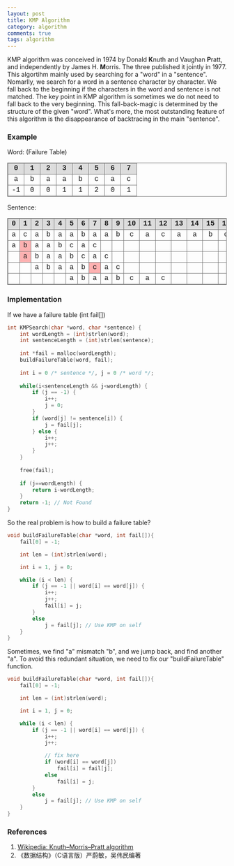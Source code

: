 ```yaml
---
layout: post
title: KMP Algorithm
category: algorithm
comments: true
tags: algorithm
---
```


KMP algorithm was conceived in 1974 by Donald **K**nuth and Vaughan **P**ratt, and independently by James H. **M**orris. The three published it jointly in 1977. This algortihm mainly used by searching for a "word" in a "sentence". Nomarlly, we search for a word in a sentence character by character. We fall back to the beginning if the characters in the word and sentence is not matched. The key point in KMP algorithm is sometimes we do not need to fall back to the very beginning. This fall-back-magic is determined by the structure of the given "word". What's more, the most outstanding feature of this algorithm is the disappearance of backtracing in the main "sentence".

<!--more-->

### Example

<style type="text/css">
	table, td {
		border: 1px solid #777;
		font-family: Courier, monospace;
	}
	td {
		width: 20px;
		text-align: center;
	}
	table {
		border-collapse: collapse;
	}
	.mismatch {
		background: rgba(255, 0, 0, .3);
	}
</style>

Word: (Failure Table) <br/>
<table>
<tr style="background:#ddd;font-weight:bold;">
<td>0</td>
<td>1</td>
<td>2</td>
<td>3</td>
<td>4</td>
<td>5</td>
<td>6</td>
<td>7</td>
</tr>

<tr>
<td>a</td>
<td>b</td>
<td>a</td>
<td>a</td>
<td>b</td>
<td>c</td>
<td>a</td>
<td>c</td>
</tr>
<tr>
<td>-1</td>
<td>0</td>
<td>0</td>
<td>1</td>
<td>1</td>
<td>2</td>
<td>0</td>
<td>1</td>
</tr>
</table>


Sentence:<br/>
<table>
<tr style="background:#ddd;font-weight:bold;">
<td>0</td>
<td>1</td>
<td>2</td>
<td>3</td>
<td>4</td>
<td>5</td>
<td>6</td>
<td>7</td>
<td>8</td>
<td>9</td>
<td>10</td>
<td>11</td>
<td>12</td>
<td>13</td>
<td>14</td>
<td>15</td>
<td>16</td>
</tr>




<tr>
<td>a</td>
<td>c</td>
<td>a</td>
<td>b</td>
<td>a</td>
<td>a</td>
<td>b</td>
<td>a</td>
<td>a</td>
<td>b</td>
<td>c</td>
<td>a</td>
<td>c</td>
<td>a</td>
<td>a</td>
<td>b</td>
<td>c</td>
</tr>
<tr>
<td>a</td>
<td class="mismatch">b</td>
<td>a</td>
<td>a</td>
<td>b</td>
<td>c</td>
<td>a</td>
<td>c</td>
<td></td>
<td></td>
<td></td>
<td></td>
<td></td>
<td></td>
<td></td>
<td></td>
<td></td>
</tr>
<tr>
<td></td>
<td class="mismatch">a</td>
<td>b</td>
<td>a</td>
<td>a</td>
<td>b</td>
<td>c</td>
<td>a</td>
<td>c</td>
<td></td>
<td></td>
<td></td>
<td></td>
<td></td>
<td></td>
<td></td>
<td></td>
</tr>
<tr>
<td></td>
<td></td>
<td>a</td>
<td>b</td>
<td>a</td>
<td>a</td>
<td>b</td>
<td class="mismatch">c</td>
<td>a</td>
<td>c</td>
<td></td>
<td></td>
<td></td>
<td></td>
<td></td>
<td></td>
<td></td>
</tr>
<tr>
<td></td>
<td></td>
<td></td>
<td></td>
<td></td>
<td>a</td>
<td>b</td>
<td>a</td>
<td>a</td>
<td>b</td>
<td>c</td>
<td>a</td>
<td>c</td>
<td></td>
<td></td>
<td></td>
<td></td>
</tr>
</table>

### Implementation

If we have a failure table (int fail[])

```c
int KMPSearch(char *word, char *sentence) {
    int wordLength = (int)strlen(word);
    int sentenceLength = (int)strlen(sentence);
    
    int *fail = malloc(wordLength);
    buildFailureTable(word, fail);
    
    int i = 0 /* sentence */, j = 0 /* word */;
    
    while(i<sentenceLength && j<wordLength) {
        if (j == -1) {
            i++;
            j = 0;
        }
        if (word[j] != sentence[i]) {
            j = fail[j];
        } else {
            i++;
            j++;
        }
    }
    
    free(fail);
    
    if (j==wordLength) {
        return i-wordLength;
    }
    return -1; // Not Found
}
```

So the real problem is how to build a failure table?

```c
void buildFailureTable(char *word, int fail[]){
    fail[0] = -1;

    int len = (int)strlen(word);

    int i = 1, j = 0;

    while (i < len) {
        if (j == -1 || word[i] == word[j]) {
            i++;
            j++;
            fail[i] = j;
        }
        else
            j = fail[j]; // Use KMP on self
    }
}
```

Sometimes, we find "a" mismatch "b", and we jump back, and find another "a". To avoid this redundant situation, we need to fix our "buildFailureTable" function.

```c
void buildFailureTable(char *word, int fail[]){
    fail[0] = -1;

    int len = (int)strlen(word);

    int i = 1, j = 0;

    while (i < len) {
        if (j == -1 || word[i] == word[j]) {
            i++;
            j++;

            // fix here
            if (word[i] == word[j]) 
            	fail[i] = fail[j];
            else 
            	fail[i] = j;
        }
        else
            j = fail[j]; // Use KMP on self
    }
}
```

### References
1. [Wikipedia: Knuth–Morris–Pratt algorithm](http://en.wikipedia.org/wiki/Knuth%E2%80%93Morris%E2%80%93Pratt_algorithm)
2. 《数据结构》（C语言版）严蔚敏，吴伟民编著





